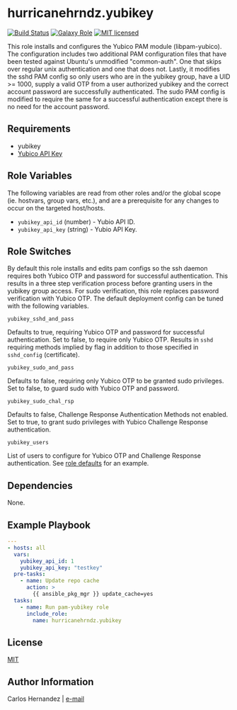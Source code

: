 # hurricanehrndz.yubikey

[![Build Status][action-badge]][action-link]
[![Galaxy Role][role-badge]][galaxy-link]
[![MIT licensed][mit-badge]][mit-link]

This role installs and configures the Yubico PAM module (libpam-yubico). The
configuration includes two additional PAM configuration files that have been
tested against Ubuntu's unmodified "common-auth". One that skips over regular
unix authentication and one that does not. Lastly, it modifies the sshd PAM
config so only users who are in the yubikey group, have a UID >= 1000, supply a
valid OTP from a user authorized yubikey and the correct account password are
successfully authenticated. The sudo PAM config is modified to require the same
for a successful authentication except there is no need for the account
password.

## Requirements

- yubikey
- [Yubico API Key][yubico-api-key]

## Role Variables

The following variables are read from other roles and/or the global scope (ie.
hostvars, group vars, etc.), and are a prerequisite for any changes to occur on
the targeted host/hosts.

- `yubikey_api_id` (number) - Yubio API ID.
- `yubikey_api_key` (string) - Yubio API Key.

## Role Switches

By default this role installs and edits pam configs so the ssh daemon requires
both Yubico OTP and password for successful authentication. This results in a
three step verification process before granting users in the yubikey group
access. For sudo verification, this role replaces password verification with
Yubico OTP. The default deployment config can be tuned with the following
variables.

`yubikey_sshd_and_pass`

Defaults to true, requiring Yubico OTP and password for successful
authentication. Set to false, to require only Yubico OTP. Results in `sshd`
requiring methods implied by flag in addition to those specified in
`sshd_config` (certificate).

`yubikey_sudo_and_pass`

Defaults to false, requiring only Yubico OTP to be granted sudo privileges. Set
to false, to guard sudo with Yubico OTP and password.

`yubikey_sudo_chal_rsp`

Defaults to false, Challenge Response Authentication Methods not enabled. Set
to true, to grant sudo privileges with Yubico Challenge Response authentication.

`yubikey_users`

List of users to configure for Yubico OTP and Challenge Response authentication.
See [role defaults][role-defaults] for an example.

## Dependencies

None.

## Example Playbook

```yaml
---
- hosts: all
  vars:
    yubikey_api_id: 1
    yubikey_api_key: "testkey"
  pre-tasks:
    - name: Update repo cache
      action: >
        {{ ansible_pkg_mgr }} update_cache=yes
  tasks:
    - name: Run pam-yubikey role
      include_role:
        name: hurricanehrndz.yubikey
```

## License

[MIT][mit-link]

## Author Information

Carlos Hernandez | [e-mail](mailto:hurricanehrndz@techbyte.ca)

[yubico-api-key]: https://upgrade.yubico.com/getapikey/
[role-badge]: https://img.shields.io/ansible/role/d/46665?style=for-the-badge
[galaxy-link]: https://galaxy.ansible.com/hurricanehrndz/yubikey/
[mit-badge]: https://img.shields.io/badge/license-MIT-blue.svg?style=for-the-badge
[mit-link]: https://raw.githubusercontent.com/hurricanehrndz/ansible-yubikey/master/LICENSE
[dotfiles-repo]: https://github.com/hurricanehrndz/dotfiles
[travis-badge]: https://img.shields.io/travis/hurricanehrndz/ansible-yubikey/master.svg?style=for-the-badge&logo=travis
[travis-link]: https://travis-ci.org/hurricanehrndz/ansible-yubikey
[role-defaults]: https://raw.githubusercontent.com/hurricanehrndz/ansible-yubikey/master/defaults/main.yml
[action-badge]: https://img.shields.io/github/workflow/status/hurricanehrndz/ansible-yubikey/CI?style=for-the-badge
[action-link]: https://github.com/hurricanehrndz/ansible-yubikey/actions?query=workflow%3ACI
